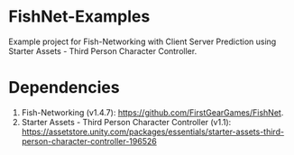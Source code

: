 # FishNet-Examples
Example project for Fish-Networking with Client Server Prediction using Starter Assets - Third Person Character Controller.

# Dependencies
1. Fish-Networking (v1.4.7): https://github.com/FirstGearGames/FishNet.
2. Starter Assets - Third Person Character Controller (v1.1): https://assetstore.unity.com/packages/essentials/starter-assets-third-person-character-controller-196526
